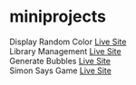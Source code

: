 # miniprojects
Display Random Color <a href="https://displayrandomcolor.netlify.app/">Live Site</a> <br>
Library Management  <a href="https://library-management-d.netlify.app/">Live Site</a>  <br>
Generate Bubbles  <a href="https://generatebubbles-d.netlify.app/">Live Site</a>  <br>
Simon Says Game <a href="https://simon-says-game-d.netlify.app/">Live Site</a>  <br>

